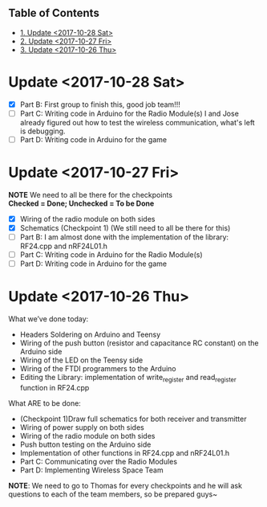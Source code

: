<div id="table-of-contents">
<h2>Table of Contents</h2>
<div id="text-table-of-contents">
<ul>
<li><a href="#sec-1">1. Update <span class="timestamp-wrapper"><span class="timestamp">&lt;2017-10-28 Sat&gt;</span></span></a></li>
<li><a href="#sec-2">2. Update <span class="timestamp-wrapper"><span class="timestamp">&lt;2017-10-27 Fri&gt;</span></span></a></li>
<li><a href="#sec-3">3. Update <span class="timestamp-wrapper"><span class="timestamp">&lt;2017-10-26 Thu&gt;</span></span></a></li>
</ul>
</div>
</div>

# Update <span class="timestamp-wrapper"><span class="timestamp">&lt;2017-10-28 Sat&gt;</span></span><a id="sec-1" name="sec-1"></a>

-   [X] Part B: First group to finish this, good job team!!!
-   [ ] Part C: Writing code in Arduino for the Radio Module(s)
    I and Jose already figured out how to test the wireless communication, what's left is debugging.
-   [ ] Part D: Writing code in Arduino for the game

# Update <span class="timestamp-wrapper"><span class="timestamp">&lt;2017-10-27 Fri&gt;</span></span><a id="sec-2" name="sec-2"></a>

**NOTE** We need to all be there for the checkpoints   
  **Checked = Done; Unchecked = To be Done**
-   [X] Wiring of the radio module on both sides
-   [X] Schematics (Checkpoint 1) (We still need to all be there for this)
-   [ ] Part B: I am almost done with the implementation of the library: RF24.cpp and nRF24L01.h
-   [ ] Part C: Writing code in Arduino for the Radio Module(s)
-   [ ] Part D: Writing code in Arduino for the game

# Update <span class="timestamp-wrapper"><span class="timestamp">&lt;2017-10-26 Thu&gt;</span></span><a id="sec-3" name="sec-3"></a>

What we’ve done today:
-   Headers Soldering on Arduino and Teensy
-   Wiring of the push button (resistor and capacitance RC constant) on the Arduino side
-   Wiring of the LED on the Teensy side
-   Wiring of the FTDI programmers to the Arduino
-   Editing the Library: implementation of write<sub>register</sub> and read<sub>register</sub> function in RF24.cpp

What ARE to be done:
-   (Checkpoint 1)Draw full schematics for both receiver and transmitter
-   Wiring of power supply on both sides
-   Wiring of the radio module on both sides
-   Push button testing on the Arduino side
-   Implementation of other functions in RF24.cpp and nRF24L01.h
-   Part C: Communicating over the Radio Modules
-   Part D: Implementing Wireless Space Team

**NOTE**: We need to go to Thomas for every checkpoints and he will ask questions to each of the team members, so be prepared guys~